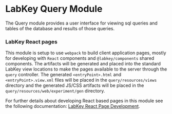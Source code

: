 # LabKey Query Module

The Query module provides a user interface for viewing sql queries and tables of the database and results of those queries.

### LabKey React pages

This module is setup to use `webpack` to build client application pages, mostly for developing 
with `React` components and `@labkey/components` shared components. The artifacts will be generated 
and placed into the standard LabKey view locations to make the pages available to the server through 
the `query` controller. The generated `<entryPoint>.html` and `<entryPoint>.view.xml` files will 
be placed in the `query/resources/views` directory and the generated JS/CSS artifacts will be 
placed in the `query/resources/web/experiment/gen` directory.

For further details about developing React based pages in this module see the following documentation:
[LabKey React Page Development]. 

[LabKey React Page Development]: https://github.com/LabKey/platform/tree/develop/webpack